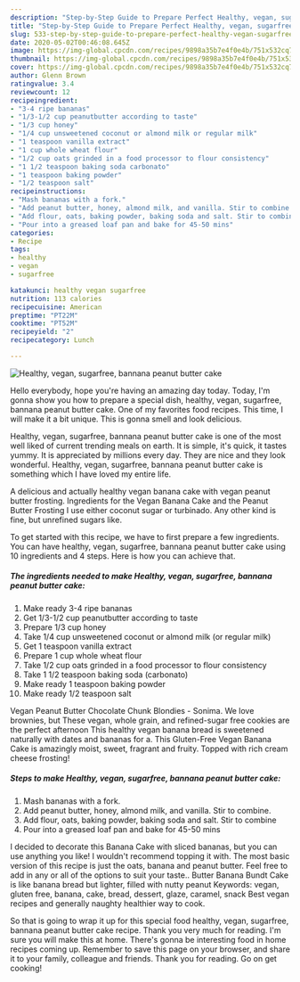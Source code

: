 ```yaml
---
description: "Step-by-Step Guide to Prepare Perfect Healthy, vegan, sugarfree, bannana peanut butter cake"
title: "Step-by-Step Guide to Prepare Perfect Healthy, vegan, sugarfree, bannana peanut butter cake"
slug: 533-step-by-step-guide-to-prepare-perfect-healthy-vegan-sugarfree-bannana-peanut-butter-cake
date: 2020-05-02T00:46:08.645Z
image: https://img-global.cpcdn.com/recipes/9898a35b7e4f0e4b/751x532cq70/healthy-vegan-sugarfree-bannana-peanut-butter-cake-recipe-main-photo.jpg
thumbnail: https://img-global.cpcdn.com/recipes/9898a35b7e4f0e4b/751x532cq70/healthy-vegan-sugarfree-bannana-peanut-butter-cake-recipe-main-photo.jpg
cover: https://img-global.cpcdn.com/recipes/9898a35b7e4f0e4b/751x532cq70/healthy-vegan-sugarfree-bannana-peanut-butter-cake-recipe-main-photo.jpg
author: Glenn Brown
ratingvalue: 3.4
reviewcount: 12
recipeingredient:
- "3-4 ripe bananas"
- "1/3-1/2 cup peanutbutter according to taste"
- "1/3 cup honey"
- "1/4 cup unsweetened coconut or almond milk or regular milk"
- "1 teaspoon vanilla extract"
- "1 cup whole wheat flour"
- "1/2 cup oats grinded in a food processor to flour consistency"
- "1 1/2 teaspoon baking soda carbonato"
- "1 teaspoon baking powder"
- "1/2 teaspoon salt"
recipeinstructions:
- "Mash bananas with a fork."
- "Add peanut butter, honey, almond milk, and vanilla. Stir to combine."
- "Add flour, oats, baking powder, baking soda and salt. Stir to combine"
- "Pour into a greased loaf pan and bake for 45-50 mins"
categories:
- Recipe
tags:
- healthy
- vegan
- sugarfree

katakunci: healthy vegan sugarfree 
nutrition: 113 calories
recipecuisine: American
preptime: "PT22M"
cooktime: "PT52M"
recipeyield: "2"
recipecategory: Lunch

---
```



![Healthy, vegan, sugarfree, bannana peanut butter cake](https://img-global.cpcdn.com/recipes/9898a35b7e4f0e4b/751x532cq70/healthy-vegan-sugarfree-bannana-peanut-butter-cake-recipe-main-photo.jpg)

Hello everybody, hope you're having an amazing day today. Today, I'm gonna show you how to prepare a special dish, healthy, vegan, sugarfree, bannana peanut butter cake. One of my favorites food recipes. This time, I will make it a bit unique. This is gonna smell and look delicious.

Healthy, vegan, sugarfree, bannana peanut butter cake is one of the most well liked of current trending meals on earth. It is simple, it's quick, it tastes yummy. It is appreciated by millions every day. They are nice and they look wonderful. Healthy, vegan, sugarfree, bannana peanut butter cake is something which I have loved my entire life.

A delicious and actually healthy vegan banana cake with vegan peanut butter frosting. Ingredients for the Vegan Banana Cake and the Peanut Butter Frosting I use either coconut sugar or turbinado. Any other kind is fine, but unrefined sugars like.


To get started with this recipe, we have to first prepare a few ingredients. You can have healthy, vegan, sugarfree, bannana peanut butter cake using 10 ingredients and 4 steps. Here is how you can achieve that.

<!--inarticleads1-->

##### The ingredients needed to make Healthy, vegan, sugarfree, bannana peanut butter cake:

1. Make ready 3-4 ripe bananas
1. Get 1/3-1/2 cup peanutbutter according to taste
1. Prepare 1/3 cup honey
1. Take 1/4 cup unsweetened coconut or almond milk (or regular milk)
1. Get 1 teaspoon vanilla extract
1. Prepare 1 cup whole wheat flour
1. Take 1/2 cup oats grinded in a food processor to flour consistency
1. Take 1 1/2 teaspoon baking soda (carbonato)
1. Make ready 1 teaspoon baking powder
1. Make ready 1/2 teaspoon salt


Vegan Peanut Butter Chocolate Chunk Blondies - Sonima. We love brownies, but These vegan, whole grain, and refined-sugar free cookies are the perfect afternoon This healthy vegan banana bread is sweetened naturally with dates and bananas for a. This Gluten-Free Vegan Banana Cake is amazingly moist, sweet, fragrant and fruity. Topped with rich cream cheese frosting! 

<!--inarticleads2-->

##### Steps to make Healthy, vegan, sugarfree, bannana peanut butter cake:

1. Mash bananas with a fork.
1. Add peanut butter, honey, almond milk, and vanilla. Stir to combine.
1. Add flour, oats, baking powder, baking soda and salt. Stir to combine
1. Pour into a greased loaf pan and bake for 45-50 mins


I decided to decorate this Banana Cake with sliced bananas, but you can use anything you like! I wouldn&#39;t recommend topping it with. The most basic version of this recipe is just the oats, banana and peanut butter. Feel free to add in any or all of the options to suit your taste.. Butter Banana Bundt Cake is like banana bread but lighter, filled with nutty peanut Keywords: vegan, gluten free, banana, cake, bread, dessert, glaze, caramel, snack Best vegan recipes and generally naughty healthier way to cook. 

So that is going to wrap it up for this special food healthy, vegan, sugarfree, bannana peanut butter cake recipe. Thank you very much for reading. I'm sure you will make this at home. There's gonna be interesting food in home recipes coming up. Remember to save this page on your browser, and share it to your family, colleague and friends. Thank you for reading. Go on get cooking!
